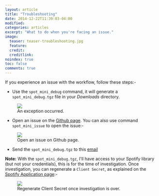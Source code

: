 ```yaml
---
layout: article
title: "Troubleshooting"
date: 2014-12-22T11:39:03-04:00
modified:
categories: articles
excerpt: "What to do when you're facing an issue."
image:
  teaser: teaser-troubleshooting.jpg
  feature:
  credit: 
  creditlink:
noindex: true
toc: false
comments: true
---
```


If you experience an issue with the workflow, follow these steps:-

* Use the `spot_mini_debug` command, it will generate a `spot_mini_debug.tgz` file in your *Downloads* directory. 

<figure>
	<img src="{{ site.url }}/images/spot_mini_debug.png"></a>
	<figcaption>An exception occurred.</figcaption>
</figure>

* Open an issue on the [Github page](https://github.com/vdesabou/alfred-spotify-mini-player/issues/new). You can also use command `spot_mini_issue` to open the issue:-

<figure>
	<img src="{{ site.url }}/images/spot_mini_issue.png"></a>
	<figcaption>Open an issue on Github page.</figcaption>
</figure>


* Send the `spot_mini_debug.tgz` to this [email](mailto:alfred.spotify.mini.player@gmail.com)


**Note:** With the `spot_mini_debug.tgz`, I'll have access to your Spotify library (but not your credentials), this is for the time of investigation. Once investigation, you can regenerate a `Client Secret`, as explained on the [Spotify Application page](https://developer.spotify.com/my-applications):-



<figure>
	<img src="{{ site.url }}/images/application_regenerate_key.png"></a>
	<figcaption>Regenerate Client Secret once investigation is over.</figcaption>
</figure>
